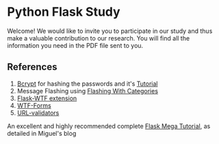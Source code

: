 # Python Flask Study

Welcome! We would like to invite you to participate in our study and thus make a valuable contribution to our research. 
You will find all the information you need in the PDF file sent to you.

## References

1. [Bcrypt](https://pypi.org/project/bcrypt/) for hashing the passwords and it's
[Tutorial](https://www.tutorialspoint.com/hashing-passwords-in-python-with-bcrypt)
2. Message Flashing using [Flashing With Categories](https://flask.palletsprojects.com/en/2.3.x/patterns/flashing/)
3. [Flask-WTF extension](https://flask-wtf.readthedocs.io/en/1.2.x/)
4. [WTF-Forms](https://wtforms.readthedocs.io/en/3.1.x/)
5. [URL-validators](https://wtforms.readthedocs.io/en/2.3.x/_modules/wtforms/validators/#URL)


An excellent and highly recommended complete [Flask Mega Tutorial](https://blog.miguelgrinberg.com/post/the-flask-mega-tutorial-part-i-hello-world), as detailed in Miguel's blog
